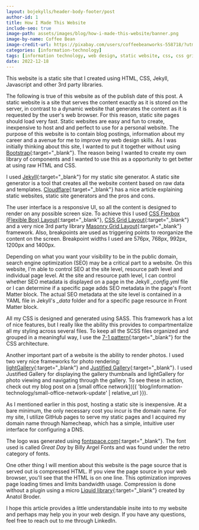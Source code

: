 ```yaml
---
layout: bojekylls/header-body-footer/post
author-id: 1
title: How I Made This Website
include-seo: true
image-path: assets/images/blog/how-i-made-this-website/banner.png
image-by-name: Coffee Bean
image-credit-url: https://pixabay.com/users/coffeebeanworks-558718/?utm_source=link-attribution&utm_medium=referral&utm_campaign=image&utm_content=2017978
categories: [information-technology]
tags: [information technology, web design, static website, css, css grid, css flexbox, jekyll, github pages, my website]
date: 2022-12-18
---
```


This website is a static site that I created using HTML, CSS, Jekyll, Javascript and other 3rd party libraries.
<!--more-->
The following is true of this website as of the publish date of this post. A static website is a site that serves the content exactly as it is stored on the server, in contrast to a dynamic website that generates the content as it is requested by the user's web browser. For this reason, static site pages should load very fast. Static websites are easy and fun to create, inexpensive to host and and perfect to use for a personal website. The purpose of this website is to contain blog postings, information about my career and a avenue for me to improve my web design skills. As I was initially thinking about this site, I wanted to put it together without using [Bootstrap](https://getbootstrap.com){:target="_blank"}. The reason being I wanted to create my own library of components and I wanted to use this as a opportunity to get better at using raw HTML and CSS.

I used [Jekyll](https://jekyllrb.com){:target="_blank"} for my static site generator. A static site generator is a tool that creates all the website content based on raw data and templates. [Cloudflare](https://www.cloudflare.com/learning/performance/static-site-generator){:target="_blank"} has a nice article explaining static websites, static site generators and the pros and cons.

The user interface is a responsive UI, so all the content is designed to render on any possible screen size. To achieve this I used [CSS Flexbox (Flexible Box) Layout](https://css-tricks.com/snippets/css/a-guide-to-flexbox){:target="_blank"}, [CSS Grid Layout](https://css-tricks.com/snippets/css/complete-guide-grid){:target="_blank"} and a very nice 3rd party library [Masonry Grid Layout](https://masonry.desandro.com){:target="_blank"} framework. Also, breakpoints are used as triggering points to reorganize the content on the screen. Breakpoint widths I used are 576px, 768px, 992px, 1200px and 1400px.

Depending on what you want your visibility to be in the public domain, search engine optimization (SEO) may be a critical part to a website. On this website, I'm able to control SEO at the site level, resource path level and individual page level. At the site and resource path level, I can control whether SEO metadata is displayed on a page in the Jekyll *_config.yml* file or I can determine if a specific page adds SEO metadata in the page's Front Matter block. The actual SEO metadata at the site level is contained in a YAML file in Jekyll's *_data* folder and for a specific page resource in Front Matter block.

All my CSS is designed and generated using SASS. This framework has a lot of nice features, but I really like the ability this provides to compartmentalize all my styling across several files. To keep all the SCSS files organized and grouped in a meaningful way, I use the [7-1 pattern](https://sass-guidelin.es/#architecture){:target="_blank"} for the CSS architecture.

Another important part of a website is the ability to render photos. I used two very nice frameworks for photo rendering: [lightGallery](https://www.lightgalleryjs.com){:target="_blank"} and [Justified Gallery](https://miromannino.github.io/Justified-Gallery){:target="_blank"}. I used Justified Gallery for displaying the gallery thumbnails and lightGallery for photo viewing and navigating through the gallery. To see these in action, check out my blog post on a [small office network]({{ 'blog/information-technology/small-office-network-update' | relative_url }}).

As I mentioned earlier in this post, hosting a static site is inexpensive. At a bare minimum, the only necessary cost you incur is the domain name. For my site, I utilize GitHub pages to serve my static pages and I acquired my domain name through Namecheap, which has a simple, intuitive user interface for configuring a DNS.

The logo was generated using [fontspace.com](https://www.fontspace.com){:target="_blank"}. The font used is called *Great Day* by Billy Argel Fonts and was found under the retro category of fonts.

One other thing I will mention about this website is the page source that is served out is compressed HTML. If you view the page source in your web browser, you'll see that the HTML is on one line. This optimization improves page loading times and limits bandwidth usage. Compression is done without a plugin using a micro [Liquid library](http://jch.penibelst.de){:target="_blank"} created by Anatol Broder.

I hope this article provides a little understandable insite into to my website and perhaps may help you in your web design. If you have any questions, feel free to reach out to me through LinkedIn.